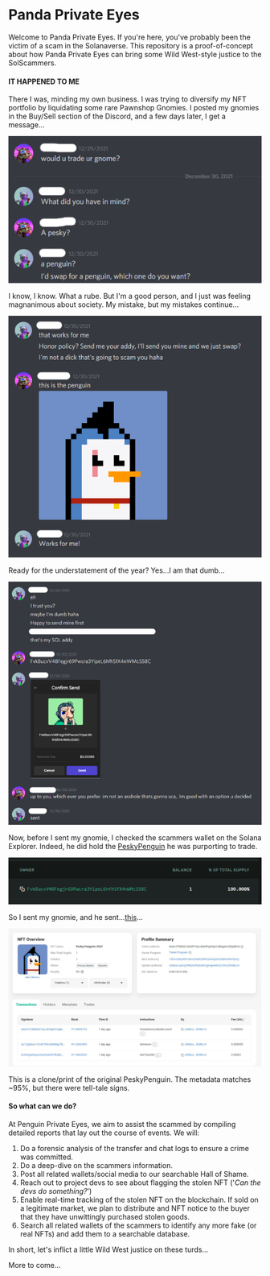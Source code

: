 # Panda Private Eyes

Welcome to Panda Private Eyes. If you're here, you've probably been the victim of a scam in the Solanaverse. This repository is a proof-of-concept about how Panda Private Eyes can bring some Wild West-style justice to the SolScammers.  

#### IT HAPPENED TO ME  
There I was, minding my own business. I was trying to diversify my NFT portfolio by liquidating some rare Pawnshop Gnomies. I posted my gnomies in the Buy/Sell section of the Discord, and a few days later, I get a message...

![Chat_Log_1](images/Chat_1.png)

I know, I know. What a rube. But I'm a good person, and I just was feeling magnanimous about society. My mistake, but my mistakes continue...  

![Chat_Log_2](images/Chat_2.png)

Ready for the understatement of the year? Yes...I am that dumb...

![Chat_Log_3](images/Chat_3.png)

Now, before I sent my gnomie, I checked the scammers wallet on the Solana Explorer. Indeed, he did hold the [PeskyPenguin](https://explorer.solana.com/address/3C5PXZYyPQWe1UEhuYMbmBdnsoWGRUe4YYmLBLojH27Z/largest) he was purporting to trade.  

![Penguin_Owner](images/Penguin_Owner.png)

So I sent my gnomie, and he sent...[this](https://solscan.io/address/DPDswWavy7QL74RCZFAKi6Pfh5e7AZjFnuJ638yujja)...  

![Fake_Penguin](images/Fake_Penguin.JPG)  

This is a clone/print of the original PeskyPenguin. The metadata matches ~95%, but there were tell-tale signs.  

#### So what can we do?  

At Penguin Private Eyes, we aim to assist the scammed by compiling detailed reports that lay out the course of events. We will:  

1. Do a forensic analysis of the transfer and chat logs to ensure a crime was committed.  
2. Do a deep-dive on the scammers information.  
3. Post all related wallets/social media to our searchable Hall of Shame.  
4. Reach out to project devs to see about flagging the stolen NFT ('*Can the devs do something?*')    
5. Enable real-time tracking of the stolen NFT on the blockchain. If sold on a legitimate market, we plan to distribute and NFT notice to the buyer that they have unwittingly purchased stolen goods.  
6. Search all related wallets of the scammers to identify any more fake (or real NFTs) and add them to a searchable database.  

In short, let's inflict a little Wild West justice on these turds...  

More to come...  
